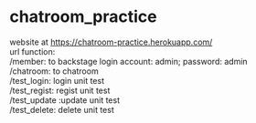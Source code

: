 # chatroom_practice  
website at https://chatroom-practice.herokuapp.com/  
url function:  
/member: to backstage login account: admin; password: admin  
/chatroom: to chatroom  
/test_login: login unit test  
/test_regist: regist unit test  
/test_update :update unit test  
/test_delete: delete unit test  
